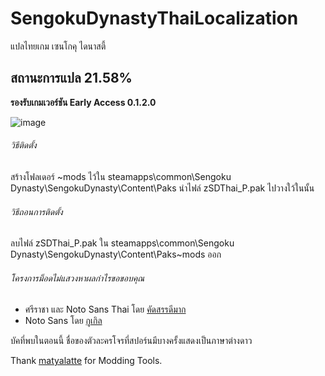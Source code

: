 # SengokuDynastyThaiLocalization
แปลไทยเกม เซนโกคุ ไดนาสตี้ 
## สถานะการแปล 21.58%
**รองรับเกมเวอร์ชัน Early Access 0.1.2.0**

![image](https://github.com/Nasz/SengokuDynastyThaiLocalization/assets/384751/2f0e31fd-73d6-439d-8e9a-15ed5dcaccf0)

###### วิธีติดตั้ง 
สร้างโฟลเดอร์ ~mods ไว้ใน steamapps\common\Sengoku Dynasty\SengokuDynasty\Content\Paks
นำไฟล์ zSDThai_P.pak ไปวางใว้ในนั้น

###### วิธีถอนการติดตั้ง 
ลบไฟล์ zSDThai_P.pak ใน steamapps\common\Sengoku Dynasty\SengokuDynasty\Content\Paks\~mods ออก

###### โครงการม็อดไม่แสวงหาผลกำไรขอขอบคุณ
+ ศรีราชา และ Noto Sans Thai โดย [คัดสรรดีมาก](https://www.cadsondemak.com/)
+ Noto Sans โดย [กูเกิล](https://fonts.google.com/noto)

บัคที่พบในตอนนี้ ชื่อของตัวละครโจรที่สปอร์นมีบางครั้งแสดงเป็นภาษาต่างดาว

Thank [matyalatte](https://github.com/matyalatte) for Modding Tools.
